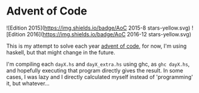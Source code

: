 # Advent of Code
![Edition 2015](https://img.shields.io/badge/AoC 2015-8 stars-yellow.svg)
![Edition 2016](https://img.shields.io/badge/AoC 2016-12 stars-yellow.svg)

This is my attempt to solve each year [advent of code](http://adventofcode.com),
for now, I'm using haskell, but that might change in the future.

I'm compiling each `dayX.hs` and `dayX_extra.hs` using ghc, as `ghc dayX.hs`, and
hopefully executing that program directly gives the result. In some cases, I was
lazy and I directly calculated myself instead of 'programming' it, but whatever...
